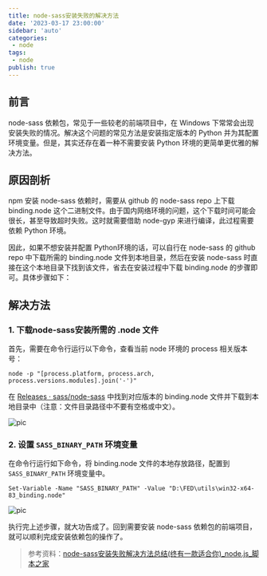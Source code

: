 ```yaml
---
title: node-sass安装失败的解决方法
date: '2023-03-17 23:00:00'
sidebar: 'auto'
categories:
 - node
tags:
 - node
publish: true
---
```


## 前言

node-sass 依赖包，常见于一些较老的前端项目中，在 Windows 下常常会出现安装失败的情况。解决这个问题的常见方法是安装指定版本的 Python 并为其配置环境变量。但是，其实还存在着一种不需要安装 Python 环境的更简单更优雅的解决方法。

## 原因剖析

npm 安装 node-sass 依赖时，需要从 github 的 node-sass repo 上下载 binding.node 这个二进制文件。由于国内网络环境的问题，这个下载时间可能会很长，甚至导致超时失败。这时就需要借助 node-gyp 来进行编译，此过程需要依赖 Python 环境。

因此，如果不想安装并配置 Python环境的话，可以自行在 node-sass 的 github repo 中下载所需的 binding.node 文件到本地目录，然后在安装 node-sass 时直接在这个本地目录下找到该文件，省去在安装过程中下载 binding.node 的步骤即可。具体步骤如下：

## 解决方法

### 1. 下载node-sass安装所需的 .node 文件

首先，需要在命令行运行以下命令，查看当前 node 环境的 process 相关版本号：

```shell
node -p "[process.platform, process.arch, process.versions.modules].join('-')"
```

在 [Releases · sass/node-sass](https://github.com/sass/node-sass/releases) 中找到对应版本的 binding.node 文件并下载到本地目录中（注意：文件目录路径中不要有空格或中文）。

![pic](https://imgur.com/rwKREIR.png)

### 2. 设置 `SASS_BINARY_PATH` 环境变量
在命令行运行如下命令，将 binding.node 文件的本地存放路径，配置到 `SASS_BINARY_PATH` 环境变量中。

```shell
Set-Variable -Name "SASS_BINARY_PATH" -Value "D:\FED\utils\win32-x64-83_binding.node"
```

![pic](https://imgur.com/rwKREIR.png)

执行完上述步骤，就大功告成了。回到需要安装 node-sass 依赖包的前端项目，就可以顺利完成安装依赖包的操作了。

> 参考资料：[node-sass安装失败解决方法总结(终有一款适合你)_node.js_脚本之家](https://www.jb51.net/article/268608.htm)